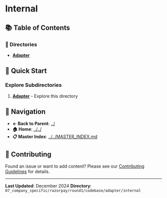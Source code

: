 # Internal

## 📚 Table of Contents

### 📁 Directories

- **[Adapter](adapter/)**

## 🚀 Quick Start

### Explore Subdirectories
1. **[Adapter](adapter/)** - Explore this directory

## 🔗 Navigation

- **← Back to Parent**: [../](../)
- **🏠 Home**: [../../](../..)
- **📋 Master Index**: [../../MASTER_INDEX.md](../..MASTER_INDEX.md)

## 🤝 Contributing

Found an issue or want to add content? Please see our [Contributing Guidelines](../../CONTRIBUTING.md) for details.

---

**Last Updated**: December 2024
**Directory**: `07_company_specific/razorpay/round1/codebase/adapter/internal`
